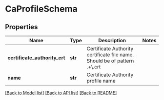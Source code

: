 # CaProfileSchema

## Properties
Name | Type | Description | Notes
------------ | ------------- | ------------- | -------------
**certificate_authority_crt** | **str** | Certificate Authority certificate file name. Should be of pattern .+\\.crt | 
**name** | **str** | Certificate Authority profile name | 

[[Back to Model list]](../README.md#documentation-for-models) [[Back to API list]](../README.md#documentation-for-api-endpoints) [[Back to README]](../README.md)


